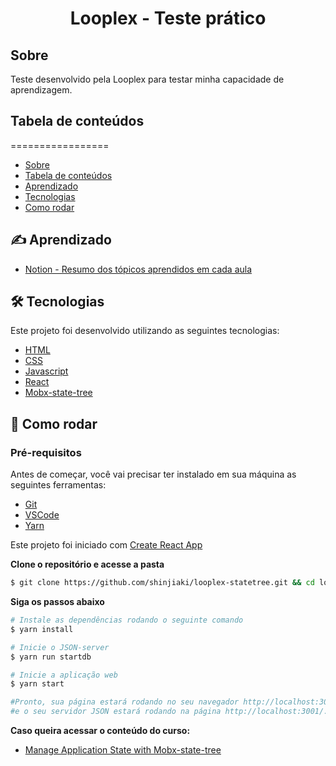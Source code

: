 <h1 align="center">
  Looplex - Teste prático
</h1>

## Sobre

Teste desenvolvido pela Looplex para testar minha capacidade de aprendizagem.

## Tabela de conteúdos
=================
<!--ts-->
   * [Sobre](#sobre)
   * [Tabela de conteúdos](#tabela-de-conteúdos)
   * [Aprendizado](#aprendizado)
   * [Tecnologias](#tecnologias)
   * [Como rodar](#como-rodar)
<!--te-->

<div id="aprendizado">

## ✍️ Aprendizado

- [Notion - Resumo dos tópicos aprendidos em cada aula](https://www.notion.so/Mobx-State-Tree-Application-Course-732d84acca7a4a6b83d7b7d60edfa9e4)

</div>

<div id="tecnologias">

## 🛠️ Tecnologias

Este projeto foi desenvolvido utilizando as seguintes tecnologias:

- [HTML](https://www.w3schools.com/html/)
- [CSS](https://www.w3schools.com/css/)
- [Javascript](https://www.w3schools.com/js/)
- [React](https://pt-br.reactjs.org/)
- [Mobx-state-tree](https://mobx-state-tree.js.org/)

</div>

<div id="como-rodar">

## 🚀 Como rodar

### Pré-requisitos

Antes de começar, você vai precisar ter instalado em sua máquina as seguintes ferramentas:
- [Git](https://git-scm.com/)
- [VSCode](https://code.visualstudio.com/)
- [Yarn](https://yarnpkg.com/)

Este projeto foi iniciado com [Create React App](https://github.com/facebook/create-react-app)

**Clone o repositório e acesse a pasta**

```bash
$ git clone https://github.com/shinjiaki/looplex-statetree.git && cd looplex-statetree-master
```

**Siga os passos abaixo**

```bash
# Instale as dependências rodando o seguinte comando
$ yarn install

# Inicie o JSON-server
$ yarn run startdb

# Inicie a aplicação web
$ yarn start

#Pronto, sua página estará rodando no seu navegador http://localhost:3000/
#e o seu servidor JSON estará rodando na página http://localhost:3001/.
```

**Caso queira acessar o conteúdo do curso:**

- [Manage Application State with Mobx-state-tree](https://egghead.io/courses/manage-application-state-with-mobx-state-tree)

</div>